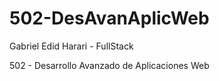 # 502-DesAvanAplicWeb

Gabriel Edid Harari - FullStack

502 - Desarrollo Avanzado de Aplicaciones Web
